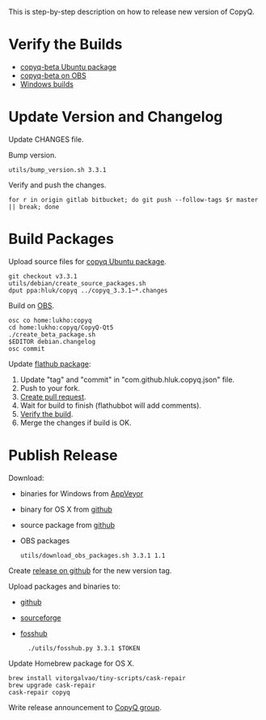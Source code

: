 This is step-by-step description on how to release new version of CopyQ.

# Verify the Builds

- [copyq-beta Ubuntu package](https://launchpad.net/~hluk/+archive/ubuntu/copyq-beta)
- [copyq-beta on OBS](https://build.opensuse.org/package/show/home:lukho:copyq-beta/CopyQ-Qt5-beta)
- [Windows builds](https://ci.appveyor.com/project/hluk/copyq)

# Update Version and Changelog

Update CHANGES file.

Bump version.

    utils/bump_version.sh 3.3.1

Verify and push the changes.

    for r in origin gitlab bitbucket; do git push --follow-tags $r master || break; done

# Build Packages

Upload source files for [copyq Ubuntu package](https://launchpad.net/~hluk/+archive/ubuntu/copyq).

    git checkout v3.3.1
    utils/debian/create_source_packages.sh
    dput ppa:hluk/copyq ../copyq_3.3.1~*.changes

Build on [OBS](https://build.opensuse.org/package/show/home:lukho:copyq/CopyQ-Qt5).

    osc co home:lukho:copyq
    cd home:lukho:copyq/CopyQ-Qt5
    ./create_beta_package.sh
    $EDITOR debian.changelog
    osc commit

Update [flathub package](https://github.com/flathub/com.github.hluk.copyq):

1. Update "tag" and "commit" in "com.github.hluk.copyq.json" file.
2. Push to your fork.
3. [Create pull request](https://github.com/flathub/com.github.hluk.copyq/compare/master...hluk:master).
4. Wait for build to finish (flathubbot will add comments).
5. [Verify the build](https://flathub.org/builds/#/).
6. Merge the changes if build is OK.

# Publish Release

Download:

- binaries for Windows from [AppVeyor](https://ci.appveyor.com/project/hluk/copyq)
- binary for OS X from [github](https://github.com/hluk/CopyQ/releases)
- source package from [github](https://github.com/hluk/CopyQ/releases)
- OBS packages

      utils/download_obs_packages.sh 3.3.1 1.1

Create [release on github](https://github.com/hluk/CopyQ/releases) for the new version tag.

Upload packages and binaries to:

- [github](https://github.com/hluk/CopyQ/releases)
- [sourceforge](https://sourceforge.net/projects/copyq/files/)
- [fosshub](https://www.fosshub.com/CopyQ.html)

        ./utils/fosshub.py 3.3.1 $TOKEN

Update Homebrew package for OS X.

    brew install vitorgalvao/tiny-scripts/cask-repair
    brew upgrade cask-repair
    cask-repair copyq

Write release announcement to [CopyQ group](https://groups.google.com/forum/#!forum/copyq).
